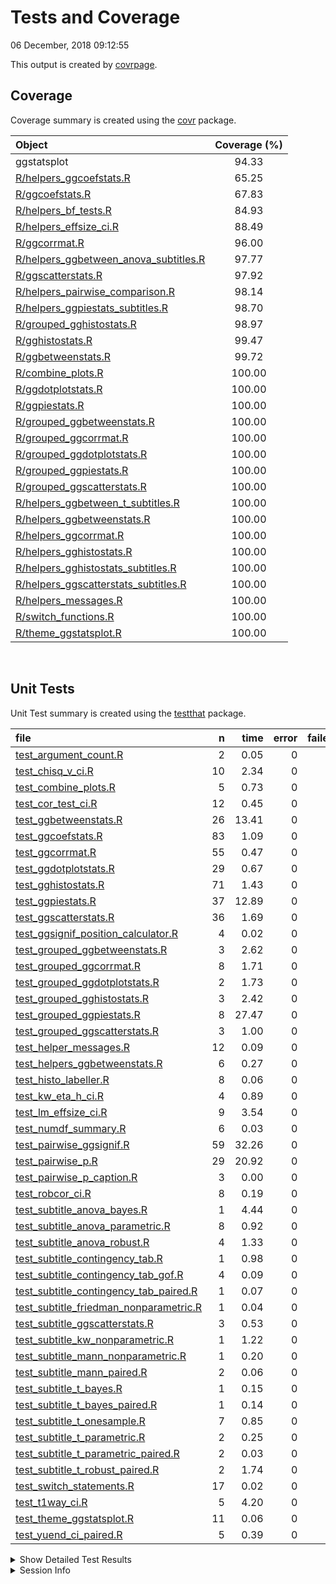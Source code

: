 Tests and Coverage
================
06 December, 2018 09:12:55

This output is created by
[covrpage](https://github.com/yonicd/covrpage).

## Coverage

Coverage summary is created using the
[covr](https://github.com/r-lib/covr)
package.

| Object                                                                               | Coverage (%) |
| :----------------------------------------------------------------------------------- | :----------: |
| ggstatsplot                                                                          |    94.33     |
| [R/helpers\_ggcoefstats.R](../R/helpers_ggcoefstats.R)                               |    65.25     |
| [R/ggcoefstats.R](../R/ggcoefstats.R)                                                |    67.83     |
| [R/helpers\_bf\_tests.R](../R/helpers_bf_tests.R)                                    |    84.93     |
| [R/helpers\_effsize\_ci.R](../R/helpers_effsize_ci.R)                                |    88.49     |
| [R/ggcorrmat.R](../R/ggcorrmat.R)                                                    |    96.00     |
| [R/helpers\_ggbetween\_anova\_subtitles.R](../R/helpers_ggbetween_anova_subtitles.R) |    97.77     |
| [R/ggscatterstats.R](../R/ggscatterstats.R)                                          |    97.92     |
| [R/helpers\_pairwise\_comparison.R](../R/helpers_pairwise_comparison.R)              |    98.14     |
| [R/helpers\_ggpiestats\_subtitles.R](../R/helpers_ggpiestats_subtitles.R)            |    98.70     |
| [R/grouped\_gghistostats.R](../R/grouped_gghistostats.R)                             |    98.97     |
| [R/gghistostats.R](../R/gghistostats.R)                                              |    99.47     |
| [R/ggbetweenstats.R](../R/ggbetweenstats.R)                                          |    99.72     |
| [R/combine\_plots.R](../R/combine_plots.R)                                           |    100.00    |
| [R/ggdotplotstats.R](../R/ggdotplotstats.R)                                          |    100.00    |
| [R/ggpiestats.R](../R/ggpiestats.R)                                                  |    100.00    |
| [R/grouped\_ggbetweenstats.R](../R/grouped_ggbetweenstats.R)                         |    100.00    |
| [R/grouped\_ggcorrmat.R](../R/grouped_ggcorrmat.R)                                   |    100.00    |
| [R/grouped\_ggdotplotstats.R](../R/grouped_ggdotplotstats.R)                         |    100.00    |
| [R/grouped\_ggpiestats.R](../R/grouped_ggpiestats.R)                                 |    100.00    |
| [R/grouped\_ggscatterstats.R](../R/grouped_ggscatterstats.R)                         |    100.00    |
| [R/helpers\_ggbetween\_t\_subtitles.R](../R/helpers_ggbetween_t_subtitles.R)         |    100.00    |
| [R/helpers\_ggbetweenstats.R](../R/helpers_ggbetweenstats.R)                         |    100.00    |
| [R/helpers\_ggcorrmat.R](../R/helpers_ggcorrmat.R)                                   |    100.00    |
| [R/helpers\_gghistostats.R](../R/helpers_gghistostats.R)                             |    100.00    |
| [R/helpers\_gghistostats\_subtitles.R](../R/helpers_gghistostats_subtitles.R)        |    100.00    |
| [R/helpers\_ggscatterstats\_subtitles.R](../R/helpers_ggscatterstats_subtitles.R)    |    100.00    |
| [R/helpers\_messages.R](../R/helpers_messages.R)                                     |    100.00    |
| [R/switch\_functions.R](../R/switch_functions.R)                                     |    100.00    |
| [R/theme\_ggstatsplot.R](../R/theme_ggstatsplot.R)                                   |    100.00    |

<br>

## Unit Tests

Unit Test summary is created using the
[testthat](https://github.com/r-lib/testthat)
package.

| file                                                                                          |  n |  time | error | failed | skipped | warning |
| :-------------------------------------------------------------------------------------------- | -: | ----: | ----: | -----: | ------: | ------: |
| [test\_argument\_count.R](testthat/test_argument_count.R)                                     |  2 |  0.05 |     0 |      0 |       0 |       0 |
| [test\_chisq\_v\_ci.R](testthat/test_chisq_v_ci.R)                                            | 10 |  2.34 |     0 |      0 |       0 |       0 |
| [test\_combine\_plots.R](testthat/test_combine_plots.R)                                       |  5 |  0.73 |     0 |      0 |       0 |       0 |
| [test\_cor\_test\_ci.R](testthat/test_cor_test_ci.R)                                          | 12 |  0.45 |     0 |      0 |       0 |       0 |
| [test\_ggbetweenstats.R](testthat/test_ggbetweenstats.R)                                      | 26 | 13.41 |     0 |      0 |       0 |       0 |
| [test\_ggcoefstats.R](testthat/test_ggcoefstats.R)                                            | 83 |  1.09 |     0 |      0 |       0 |       0 |
| [test\_ggcorrmat.R](testthat/test_ggcorrmat.R)                                                | 55 |  0.47 |     0 |      0 |       0 |       0 |
| [test\_ggdotplotstats.R](testthat/test_ggdotplotstats.R)                                      | 29 |  0.67 |     0 |      0 |       0 |       0 |
| [test\_gghistostats.R](testthat/test_gghistostats.R)                                          | 71 |  1.43 |     0 |      0 |       0 |       0 |
| [test\_ggpiestats.R](testthat/test_ggpiestats.R)                                              | 37 | 12.89 |     0 |      0 |       0 |       0 |
| [test\_ggscatterstats.R](testthat/test_ggscatterstats.R)                                      | 36 |  1.69 |     0 |      0 |       0 |       0 |
| [test\_ggsignif\_position\_calculator.R](testthat/test_ggsignif_position_calculator.R)        |  4 |  0.02 |     0 |      0 |       0 |       0 |
| [test\_grouped\_ggbetweenstats.R](testthat/test_grouped_ggbetweenstats.R)                     |  3 |  2.62 |     0 |      0 |       0 |       0 |
| [test\_grouped\_ggcorrmat.R](testthat/test_grouped_ggcorrmat.R)                               |  8 |  1.71 |     0 |      0 |       0 |       0 |
| [test\_grouped\_ggdotplotstats.R](testthat/test_grouped_ggdotplotstats.R)                     |  2 |  1.73 |     0 |      0 |       0 |       0 |
| [test\_grouped\_gghistostats.R](testthat/test_grouped_gghistostats.R)                         |  3 |  2.42 |     0 |      0 |       0 |       0 |
| [test\_grouped\_ggpiestats.R](testthat/test_grouped_ggpiestats.R)                             |  8 | 27.47 |     0 |      0 |       0 |       0 |
| [test\_grouped\_ggscatterstats.R](testthat/test_grouped_ggscatterstats.R)                     |  3 |  1.00 |     0 |      0 |       0 |       0 |
| [test\_helper\_messages.R](testthat/test_helper_messages.R)                                   | 12 |  0.09 |     0 |      0 |       0 |       0 |
| [test\_helpers\_ggbetweenstats.R](testthat/test_helpers_ggbetweenstats.R)                     |  6 |  0.27 |     0 |      0 |       0 |       0 |
| [test\_histo\_labeller.R](testthat/test_histo_labeller.R)                                     |  8 |  0.06 |     0 |      0 |       0 |       0 |
| [test\_kw\_eta\_h\_ci.R](testthat/test_kw_eta_h_ci.R)                                         |  4 |  0.89 |     0 |      0 |       0 |       0 |
| [test\_lm\_effsize\_ci.R](testthat/test_lm_effsize_ci.R)                                      |  9 |  3.54 |     0 |      0 |       0 |       0 |
| [test\_numdf\_summary.R](testthat/test_numdf_summary.R)                                       |  6 |  0.03 |     0 |      0 |       0 |       0 |
| [test\_pairwise\_ggsignif.R](testthat/test_pairwise_ggsignif.R)                               | 59 | 32.26 |     0 |      0 |       0 |       0 |
| [test\_pairwise\_p.R](testthat/test_pairwise_p.R)                                             | 29 | 20.92 |     0 |      0 |       0 |       0 |
| [test\_pairwise\_p\_caption.R](testthat/test_pairwise_p_caption.R)                            |  3 |  0.00 |     0 |      0 |       0 |       0 |
| [test\_robcor\_ci.R](testthat/test_robcor_ci.R)                                               |  8 |  0.19 |     0 |      0 |       0 |       0 |
| [test\_subtitle\_anova\_bayes.R](testthat/test_subtitle_anova_bayes.R)                        |  1 |  4.44 |     0 |      0 |       0 |       0 |
| [test\_subtitle\_anova\_parametric.R](testthat/test_subtitle_anova_parametric.R)              |  8 |  0.92 |     0 |      0 |       0 |       0 |
| [test\_subtitle\_anova\_robust.R](testthat/test_subtitle_anova_robust.R)                      |  4 |  1.33 |     0 |      0 |       0 |       0 |
| [test\_subtitle\_contingency\_tab.R](testthat/test_subtitle_contingency_tab.R)                |  1 |  0.98 |     0 |      0 |       0 |       0 |
| [test\_subtitle\_contingency\_tab\_gof.R](testthat/test_subtitle_contingency_tab_gof.R)       |  4 |  0.09 |     0 |      0 |       0 |       0 |
| [test\_subtitle\_contingency\_tab\_paired.R](testthat/test_subtitle_contingency_tab_paired.R) |  1 |  0.07 |     0 |      0 |       0 |       0 |
| [test\_subtitle\_friedman\_nonparametric.R](testthat/test_subtitle_friedman_nonparametric.R)  |  1 |  0.04 |     0 |      0 |       0 |       0 |
| [test\_subtitle\_ggscatterstats.R](testthat/test_subtitle_ggscatterstats.R)                   |  3 |  0.53 |     0 |      0 |       0 |       0 |
| [test\_subtitle\_kw\_nonparametric.R](testthat/test_subtitle_kw_nonparametric.R)              |  1 |  1.22 |     0 |      0 |       0 |       0 |
| [test\_subtitle\_mann\_nonparametric.R](testthat/test_subtitle_mann_nonparametric.R)          |  1 |  0.20 |     0 |      0 |       0 |       0 |
| [test\_subtitle\_mann\_paired.R](testthat/test_subtitle_mann_paired.R)                        |  2 |  0.06 |     0 |      0 |       0 |       0 |
| [test\_subtitle\_t\_bayes.R](testthat/test_subtitle_t_bayes.R)                                |  1 |  0.15 |     0 |      0 |       0 |       0 |
| [test\_subtitle\_t\_bayes\_paired.R](testthat/test_subtitle_t_bayes_paired.R)                 |  1 |  0.14 |     0 |      0 |       0 |       0 |
| [test\_subtitle\_t\_onesample.R](testthat/test_subtitle_t_onesample.R)                        |  7 |  0.85 |     0 |      0 |       0 |       0 |
| [test\_subtitle\_t\_parametric.R](testthat/test_subtitle_t_parametric.R)                      |  2 |  0.25 |     0 |      0 |       0 |       0 |
| [test\_subtitle\_t\_parametric\_paired.R](testthat/test_subtitle_t_parametric_paired.R)       |  2 |  0.03 |     0 |      0 |       0 |       0 |
| [test\_subtitle\_t\_robust\_paired.R](testthat/test_subtitle_t_robust_paired.R)               |  2 |  1.74 |     0 |      0 |       0 |       0 |
| [test\_switch\_statements.R](testthat/test_switch_statements.R)                               | 17 |  0.02 |     0 |      0 |       0 |       0 |
| [test\_t1way\_ci.R](testthat/test_t1way_ci.R)                                                 |  5 |  4.20 |     0 |      0 |       0 |       0 |
| [test\_theme\_ggstatsplot.R](testthat/test_theme_ggstatsplot.R)                               | 11 |  0.06 |     0 |      0 |       0 |       0 |
| [test\_yuend\_ci\_paired.R](testthat/test_yuend_ci_paired.R)                                  |  5 |  0.39 |     0 |      0 |       0 |       0 |

<details closed>

<summary> Show Detailed Test Results
</summary>

| file                                                                                              | context                            | test                                                                  | status |  n |  time |
| :------------------------------------------------------------------------------------------------ | :--------------------------------- | :-------------------------------------------------------------------- | :----- | -: | ----: |
| [test\_argument\_count.R](testthat/test_argument_count.R#L57)                                     | argument\_count                    | argument\_count is correct                                            | PASS   |  2 |  0.05 |
| [test\_chisq\_v\_ci.R](testthat/test_chisq_v_ci.R#L46)                                            | chisq\_v\_ci                       | chisq\_v\_ci works                                                    | PASS   | 10 |  2.34 |
| [test\_combine\_plots.R](testthat/test_combine_plots.R#L40_L43)                                   | combine\_plots                     | checking if combining plots works                                     | PASS   |  5 |  0.73 |
| [test\_cor\_test\_ci.R](testthat/test_cor_test_ci.R#L45)                                          | cor\_test\_ci                      | cor\_test\_ci works                                                   | PASS   | 12 |  0.45 |
| [test\_ggbetweenstats.R](testthat/test_ggbetweenstats.R#L9_L16)                                   | ggbetweenstats                     | error when x and outlier.label are same                               | PASS   |  1 |  0.02 |
| [test\_ggbetweenstats.R](testthat/test_ggbetweenstats.R#L26_L36)                                  | ggbetweenstats                     | outlier.labeling works across vector types                            | PASS   |  3 |  2.69 |
| [test\_ggbetweenstats.R](testthat/test_ggbetweenstats.R#L118)                                     | ggbetweenstats                     | checking labels and data from plot                                    | PASS   | 16 |  2.59 |
| [test\_ggbetweenstats.R](testthat/test_ggbetweenstats.R#L225)                                     | ggbetweenstats                     | checking mean labels are working                                      | PASS   |  3 |  0.41 |
| [test\_ggbetweenstats.R](testthat/test_ggbetweenstats.R#L300)                                     | ggbetweenstats                     | subtitles with bayesian tests work                                    | PASS   |  2 |  6.89 |
| [test\_ggbetweenstats.R](testthat/test_ggbetweenstats.R#L336)                                     | ggbetweenstats                     | subtitle works with equal variance assumption                         | PASS   |  1 |  0.81 |
| [test\_ggcoefstats.R](testthat/test_ggcoefstats.R#L35)                                            | ggcoefstats                        | ggcoefstats with lm model                                             | PASS   | 11 |  0.08 |
| [test\_ggcoefstats.R](testthat/test_ggcoefstats.R#L109)                                           | ggcoefstats                        | ggcoefstats with glmer model                                          | PASS   | 12 |  0.50 |
| [test\_ggcoefstats.R](testthat/test_ggcoefstats.R#L167_L170)                                      | ggcoefstats                        | ggcoefstats with aov model                                            | PASS   | 19 |  0.14 |
| [test\_ggcoefstats.R](testthat/test_ggcoefstats.R#L269)                                           | ggcoefstats                        | ggcoefstats with aov model                                            | PASS   | 21 |  0.14 |
| [test\_ggcoefstats.R](testthat/test_ggcoefstats.R#L361_L368)                                      | ggcoefstats                        | ggcoefstats works with data frames                                    | PASS   | 19 |  0.23 |
| [test\_ggcoefstats.R](testthat/test_ggcoefstats.R#L423_L428)                                      | ggcoefstats                        | unsupported model objects                                             | PASS   |  1 |  0.00 |
| [test\_ggcorrmat.R](testthat/test_ggcorrmat.R#L37)                                                | ggcorrmat                          | checking ggcorrmat - without NAs - pearson’s r                        | PASS   | 16 |  0.06 |
| [test\_ggcorrmat.R](testthat/test_ggcorrmat.R#L129)                                               | ggcorrmat                          | checking ggcorrmat - with NAs - robust r                              | PASS   | 14 |  0.20 |
| [test\_ggcorrmat.R](testthat/test_ggcorrmat.R#L210)                                               | ggcorrmat                          | checking ggcorrmat - with NAs - spearman’s rho                        | PASS   | 11 |  0.05 |
| [test\_ggcorrmat.R](testthat/test_ggcorrmat.R#L240_L243)                                          | ggcorrmat                          | checking sample sizes                                                 | PASS   |  5 |  0.02 |
| [test\_ggcorrmat.R](testthat/test_ggcorrmat.R#L267)                                               | ggcorrmat                          | checking p-values                                                     | PASS   |  2 |  0.00 |
| [test\_ggcorrmat.R](testthat/test_ggcorrmat.R#L291_L302)                                          | ggcorrmat                          | checking confidence intervals                                         | PASS   |  3 |  0.01 |
| [test\_ggcorrmat.R](testthat/test_ggcorrmat.R#L359_L362)                                          | ggcorrmat                          | checking messages                                                     | PASS   |  4 |  0.13 |
| [test\_ggdotplotstats.R](testthat/test_ggdotplotstats.R#L64_L69)                                  | ggdotplotstats                     | ggdotplotstats works as expected                                      | PASS   | 21 |  0.42 |
| [test\_ggdotplotstats.R](testthat/test_ggdotplotstats.R#L175_L178)                                | ggdotplotstats                     | ggdotplotstats works with summarized data                             | PASS   |  8 |  0.25 |
| [test\_gghistostats.R](testthat/test_gghistostats.R#L42)                                          | gghistostats                       | checking gghistostats plot and parametric stats - data with NAs       | PASS   | 22 |  0.37 |
| [test\_gghistostats.R](testthat/test_gghistostats.R#L162)                                         | gghistostats                       | checking gghistostats and non-parametric stats - data without NAs     | PASS   | 27 |  0.50 |
| [test\_gghistostats.R](testthat/test_gghistostats.R#L268)                                         | gghistostats                       | checking robust stats and proportions                                 | PASS   | 10 |  0.25 |
| [test\_gghistostats.R](testthat/test_gghistostats.R#L349)                                         | gghistostats                       | checking bayes stats and density                                      | PASS   | 12 |  0.31 |
| [test\_ggpiestats.R](testthat/test_ggpiestats.R#L41)                                              | ggpiestats                         | checking one sample proportion test                                   | PASS   | 11 |  0.15 |
| [test\_ggpiestats.R](testthat/test_ggpiestats.R#L116)                                             | ggpiestats                         | checking labels with contingency tab                                  | PASS   | 15 |  5.19 |
| [test\_ggpiestats.R](testthat/test_ggpiestats.R#L205)                                             | ggpiestats                         | checking labels with counts                                           | PASS   |  8 |  7.30 |
| [test\_ggpiestats.R](testthat/test_ggpiestats.R#L257)                                             | ggpiestats                         | checking labels with contingency tab (paired)                         | PASS   |  1 |  0.17 |
| [test\_ggpiestats.R](testthat/test_ggpiestats.R#L281)                                             | ggpiestats                         | checking if functions work without enough data                        | PASS   |  2 |  0.08 |
| [test\_ggscatterstats.R](testthat/test_ggscatterstats.R#L45)                                      | ggscatterstats                     | checking ggscatterstats - without NAs - pearson’s r                   | PASS   | 16 |  0.22 |
| [test\_ggscatterstats.R](testthat/test_ggscatterstats.R#L119)                                     | ggscatterstats                     | checking ggscatterstats - without NAs - spearman’s rho                | PASS   |  1 |  0.52 |
| [test\_ggscatterstats.R](testthat/test_ggscatterstats.R#L157)                                     | ggscatterstats                     | checking ggscatterstats - without NAs - percentage bend               | PASS   |  3 |  0.30 |
| [test\_ggscatterstats.R](testthat/test_ggscatterstats.R#L198_L201)                                | ggscatterstats                     | checking median display                                               | PASS   |  8 |  0.12 |
| [test\_ggscatterstats.R](testthat/test_ggscatterstats.R#L264)                                     | ggscatterstats                     | bayes factor plus class of object                                     | PASS   |  6 |  0.48 |
| [test\_ggscatterstats.R](testthat/test_ggscatterstats.R#L318_L321)                                | ggscatterstats                     | class of object                                                       | PASS   |  2 |  0.05 |
| [test\_ggsignif\_position\_calculator.R](testthat/test_ggsignif_position_calculator.R#L9)         | ggsignif\_position\_calculator     | y coordinates for ggsignif are accurate                               | PASS   |  4 |  0.02 |
| [test\_grouped\_ggbetweenstats.R](testthat/test_grouped_ggbetweenstats.R#L12_L30)                 | grouped\_ggbetweenstats            | grouping.var works across vector types                                | PASS   |  3 |  2.62 |
| [test\_grouped\_ggcorrmat.R](testthat/test_grouped_ggcorrmat.R#L19_L28)                           | grouped\_ggcorrmat                 | grouped\_ggcorrmat plots work                                         | PASS   |  4 |  1.64 |
| [test\_grouped\_ggcorrmat.R](testthat/test_grouped_ggcorrmat.R#L90)                               | grouped\_ggcorrmat                 | grouped\_ggcorrmat stats work                                         | PASS   |  4 |  0.07 |
| [test\_grouped\_ggdotplotstats.R](testthat/test_grouped_ggdotplotstats.R#L46)                     | grouped\_ggdotplotstats            | grouped\_ggdotplotstats works                                         | PASS   |  2 |  1.73 |
| [test\_grouped\_gghistostats.R](testthat/test_grouped_gghistostats.R#L9_L19)                      | grouped\_gghistostats              | grouped\_gghistostats works                                           | PASS   |  3 |  2.42 |
| [test\_grouped\_ggpiestats.R](testthat/test_grouped_ggpiestats.R#L12_L21)                         | grouped\_ggpiestats                | grouped\_ggpiestats works                                             | PASS   |  8 | 27.47 |
| [test\_grouped\_ggscatterstats.R](testthat/test_grouped_ggscatterstats.R#L9_L17)                  | grouped\_ggscatterstats            | grouped\_ggscatterstats works                                         | PASS   |  3 |  1.00 |
| [test\_helper\_messages.R](testthat/test_helper_messages.R#L9_L13)                                | helper\_messages                   | grouped\_message is working                                           | PASS   |  1 |  0.00 |
| [test\_helper\_messages.R](testthat/test_helper_messages.R#L22_L26)                               | helper\_messages                   | effsize\_ci\_message is working                                       | PASS   |  2 |  0.03 |
| [test\_helper\_messages.R](testthat/test_helper_messages.R#L42_L46)                               | helper\_messages                   | ggcorrmat\_matrix\_message is working                                 | PASS   |  1 |  0.00 |
| [test\_helper\_messages.R](testthat/test_helper_messages.R#L55_L63)                               | helper\_messages                   | palette\_message is working                                           | PASS   |  1 |  0.02 |
| [test\_helper\_messages.R](testthat/test_helper_messages.R#L73_L77)                               | helper\_messages                   | normality\_message is working                                         | PASS   |  3 |  0.00 |
| [test\_helper\_messages.R](testthat/test_helper_messages.R#L100_L104)                             | helper\_messages                   | bartlett\_message is working                                          | PASS   |  4 |  0.04 |
| [test\_helpers\_ggbetweenstats.R](testthat/test_helpers_ggbetweenstats.R#L30_L33)                 | helpers\_ggbetweenstats            | mean\_labeller works                                                  | PASS   |  6 |  0.27 |
| [test\_histo\_labeller.R](testthat/test_histo_labeller.R#L20)                                     | Helpers gghistostats               | y coordinate for labeller works                                       | PASS   |  1 |  0.02 |
| [test\_histo\_labeller.R](testthat/test_histo_labeller.R#L43)                                     | Helpers gghistostats               | checking if labeling works                                            | PASS   |  7 |  0.04 |
| [test\_kw\_eta\_h\_ci.R](testthat/test_kw_eta_h_ci.R#L21)                                         | test\_kw\_eta\_h\_ci               | Confidence interval for effect size for Kruskal-Wallis test           | PASS   |  4 |  0.89 |
| [test\_lm\_effsize\_ci.R](testthat/test_lm_effsize_ci.R#L67)                                      | lm\_effsize\_ci                    | lm\_effsize\_ci works                                                 | PASS   |  9 |  3.54 |
| [test\_numdf\_summary.R](testthat/test_numdf_summary.R#L15)                                       | numdf\_summary                     | checking numdf\_summary - with NAs                                    | PASS   |  3 |  0.01 |
| [test\_numdf\_summary.R](testthat/test_numdf_summary.R#L33)                                       | numdf\_summary                     | checking numdf\_summary - without NAs                                 | PASS   |  3 |  0.02 |
| [test\_pairwise\_ggsignif.R](testthat/test_pairwise_ggsignif.R#L25)                               | pairwise\_p with ggsignif          | check comparison significant displays - adjusted                      | PASS   |  2 |  1.42 |
| [test\_pairwise\_ggsignif.R](testthat/test_pairwise_ggsignif.R#L73)                               | pairwise\_p with ggsignif          | check non-significant comparison displays - no adjustment             | PASS   | 14 |  1.80 |
| [test\_pairwise\_ggsignif.R](testthat/test_pairwise_ggsignif.R#L153)                              | pairwise\_p with ggsignif          | check mixed comparison displays - adjusted                            | PASS   | 18 | 26.34 |
| [test\_pairwise\_ggsignif.R](testthat/test_pairwise_ggsignif.R#L248)                              | pairwise\_p with ggsignif          | check robust test display - adjusted                                  | PASS   | 12 |  2.22 |
| [test\_pairwise\_ggsignif.R](testthat/test_pairwise_ggsignif.R#L329)                              | pairwise\_p with ggsignif          | check student’s t test display - adjusted                             | PASS   | 13 |  0.48 |
| [test\_pairwise\_p.R](testthat/test_pairwise_p.R#L22_L33)                                         | pairwise\_p                        | `pairwise_p()` works for between-subjects design                      | PASS   |  4 | 10.14 |
| [test\_pairwise\_p.R](testthat/test_pairwise_p.R#L129_L140)                                       | pairwise\_p                        | `pairwise_p()` works for within-subjects design                       | PASS   |  9 |  0.22 |
| [test\_pairwise\_p.R](testthat/test_pairwise_p.R#L257)                                            | pairwise\_p                        | `pairwise_p()` messages are correct for between-subjects              | PASS   |  9 | 10.24 |
| [test\_pairwise\_p.R](testthat/test_pairwise_p.R#L343)                                            | pairwise\_p                        | `pairwise_p()` messages are correct for within-subjects               | PASS   |  7 |  0.32 |
| [test\_pairwise\_p\_caption.R](testthat/test_pairwise_p_caption.R#L32_L43)                        | pairwise\_p\_caption               | `pairwise_p_caption()` works                                          | PASS   |  3 |  0.00 |
| [test\_robcor\_ci.R](testthat/test_robcor_ci.R#L39)                                               | robcor\_ci                         | robcor\_ci works                                                      | PASS   |  8 |  0.19 |
| [test\_subtitle\_anova\_bayes.R](testthat/test_subtitle_anova_bayes.R#L51)                        | subtitle\_anova\_bayes             | subtitle\_anova\_bayes works                                          | PASS   |  1 |  4.44 |
| [test\_subtitle\_anova\_parametric.R](testthat/test_subtitle_anova_parametric.R#L56_L59)          | subtitle\_anova\_parametric        | parametric anova subtitles work (without NAs)                         | PASS   |  3 |  0.05 |
| [test\_subtitle\_anova\_parametric.R](testthat/test_subtitle_anova_parametric.R#L141)             | subtitle\_anova\_parametric        | parametric anova subtitles work (with NAs)                            | PASS   |  1 |  0.61 |
| [test\_subtitle\_anova\_parametric.R](testthat/test_subtitle_anova_parametric.R#L197_L200)        | subtitle\_anova\_parametric        | parametric anova subtitles with partial omega-squared                 | PASS   |  1 |  0.11 |
| [test\_subtitle\_anova\_parametric.R](testthat/test_subtitle_anova_parametric.R#L256_L259)        | subtitle\_anova\_parametric        | parametric anova subtitles with partial eta-squared and data with NAs | PASS   |  1 |  0.03 |
| [test\_subtitle\_anova\_parametric.R](testthat/test_subtitle_anova_parametric.R#L367_L370)        | subtitle\_anova\_parametric        | parametric anova subtitles with partial eta-squared and data with NAs | PASS   |  2 |  0.12 |
| [test\_subtitle\_anova\_robust.R](testthat/test_subtitle_anova_robust.R#L53_L56)                  | subtitle\_anova\_robust            | subtitle\_anova\_robust works                                         | PASS   |  4 |  1.33 |
| [test\_subtitle\_contingency\_tab.R](testthat/test_subtitle_contingency_tab.R#L57)                | subtitle\_contingency\_tab         | subtitle\_contingency\_tab works                                      | PASS   |  1 |  0.98 |
| [test\_subtitle\_contingency\_tab\_gof.R](testthat/test_subtitle_contingency_tab_gof.R#L43)       | subtitle\_contingency\_tab\_gof    | Goodness of Fit subtitle\_contingency\_tab works without counts       | PASS   |  1 |  0.03 |
| [test\_subtitle\_contingency\_tab\_gof.R](testthat/test_subtitle_contingency_tab_gof.R#L88)       | subtitle\_contingency\_tab\_gof    | Goodness of Fit subtitle\_contingency\_tab works with counts          | PASS   |  1 |  0.02 |
| [test\_subtitle\_contingency\_tab\_gof.R](testthat/test_subtitle_contingency_tab_gof.R#L123)      | subtitle\_contingency\_tab\_gof    | works                                                                 | PASS   |  2 |  0.04 |
| [test\_subtitle\_contingency\_tab\_paired.R](testthat/test_subtitle_contingency_tab_paired.R#L76) | subtitle\_contingency\_tab\_paired | Paired subtitle\_contingency\_tab works                               | PASS   |  1 |  0.07 |
| [test\_subtitle\_friedman\_nonparametric.R](testthat/test_subtitle_friedman_nonparametric.R#L51)  | subtitle\_friedman\_nonparametric  | subtitle\_friedman\_nonparametric works                               | PASS   |  1 |  0.04 |
| [test\_subtitle\_ggscatterstats.R](testthat/test_subtitle_ggscatterstats.R#L46)                   | subtitle\_ggscatterstats           | subtitle\_ggscatterstats works                                        | PASS   |  3 |  0.53 |
| [test\_subtitle\_kw\_nonparametric.R](testthat/test_subtitle_kw_nonparametric.R#L51)              | subtitle\_kw\_nonparametric        | subtitle\_kw\_nonparametric works                                     | PASS   |  1 |  1.22 |
| [test\_subtitle\_mann\_nonparametric.R](testthat/test_subtitle_mann_nonparametric.R#L46)          | subtitle\_mann\_nonparametric      | subtitle\_mann\_nonparametric works                                   | PASS   |  1 |  0.20 |
| [test\_subtitle\_mann\_paired.R](testthat/test_subtitle_mann_paired.R#L217)                       | subtitle\_mann\_paired             | subtitle\_mann\_paired works                                          | PASS   |  2 |  0.06 |
| [test\_subtitle\_t\_bayes.R](testthat/test_subtitle_t_bayes.R#L47)                                | subtitle\_t\_bayes                 | subtitle\_t\_bayes works                                              | PASS   |  1 |  0.15 |
| [test\_subtitle\_t\_bayes\_paired.R](testthat/test_subtitle_t_bayes_paired.R#L218)                | subtitle\_t\_bayes\_paired         | subtitle\_t\_bayes\_paired works                                      | PASS   |  1 |  0.14 |
| [test\_subtitle\_t\_onesample.R](testthat/test_subtitle_t_onesample.R#L55)                        | subtitle\_t\_onesample             | subtitle\_t\_onesample parametric works                               | PASS   |  1 |  0.30 |
| [test\_subtitle\_t\_onesample.R](testthat/test_subtitle_t_onesample.R#L103)                       | subtitle\_t\_onesample             | subtitle\_t\_onesample non-parametric works                           | PASS   |  1 |  0.11 |
| [test\_subtitle\_t\_onesample.R](testthat/test_subtitle_t_onesample.R#L152)                       | subtitle\_t\_onesample             | subtitle\_t\_onesample robust works                                   | PASS   |  1 |  0.08 |
| [test\_subtitle\_t\_onesample.R](testthat/test_subtitle_t_onesample.R#L204)                       | subtitle\_t\_onesample             | subtitle\_t\_onesample bayes factor works                             | PASS   |  1 |  0.12 |
| [test\_subtitle\_t\_onesample.R](testthat/test_subtitle_t_onesample.R#L247_L250)                  | subtitle\_t\_onesample             | subtitle\_t\_onesample works                                          | PASS   |  3 |  0.24 |
| [test\_subtitle\_t\_parametric.R](testthat/test_subtitle_t_parametric.R#L63)                      | subtitle\_t\_parametric            | parametric t-test works (between-subjects without NAs)                | PASS   |  1 |  0.02 |
| [test\_subtitle\_t\_parametric.R](testthat/test_subtitle_t_parametric.R#L116)                     | subtitle\_t\_parametric            | parametric t-test works (between-subjects with NAs)                   | PASS   |  1 |  0.23 |
| [test\_subtitle\_t\_parametric\_paired.R](testthat/test_subtitle_t_parametric_paired.R#L225)      | subtitle\_t\_parametric\_paired    | subtitle\_t\_parametric\_paired works (Hedge’s g)                     | PASS   |  1 |  0.02 |
| [test\_subtitle\_t\_parametric\_paired.R](testthat/test_subtitle_t_parametric_paired.R#L282)      | subtitle\_t\_parametric\_paired    | subtitle\_t\_parametric\_paired works (Cohen’s d)                     | PASS   |  1 |  0.01 |
| [test\_subtitle\_t\_robust\_paired.R](testthat/test_subtitle_t_robust_paired.R#L56)               | subtitle\_t\_robust\_paired        | subtitle\_t\_robust\_paired works                                     | PASS   |  2 |  1.74 |
| [test\_switch\_statements.R](testthat/test_switch_statements.R#L8)                                | switch statements                  | switch for p adjustment works                                         | PASS   |  4 |  0.00 |
| [test\_switch\_statements.R](testthat/test_switch_statements.R#L24)                               | switch statements                  | switch for effct size type works                                      | PASS   | 13 |  0.02 |
| [test\_t1way\_ci.R](testthat/test_t1way_ci.R#L56)                                                 | t1way\_ci                          | t1way\_ci works                                                       | PASS   |  5 |  4.20 |
| [test\_theme\_ggstatsplot.R](testthat/test_theme_ggstatsplot.R#L23)                               | theme\_ggstatsplot                 | `theme_ggstatsplot()` works                                           | PASS   |  6 |  0.03 |
| [test\_theme\_ggstatsplot.R](testthat/test_theme_ggstatsplot.R#L58)                               | theme\_ggstatsplot                 | `theme_pie()` works                                                   | PASS   |  5 |  0.03 |
| [test\_yuend\_ci\_paired.R](testthat/test_yuend_ci_paired.R#L114)                                 | test\_yuend\_ci\_paired            | Yuen’s test on trimmed means for dependent samples works              | PASS   |  5 |  0.39 |

</details>

<details>

<summary> Session Info </summary>

| Field    | Value                                              |
| :------- | :------------------------------------------------- |
| Version  | R Under development (unstable) (2018-11-30 r75724) |
| Platform | x86\_64-w64-mingw32/x64 (64-bit)                   |
| Running  | Windows \>= 8 x64 (build 9200)                     |
| Language | English\_United States                             |
| Timezone | America/New\_York                                  |

| Package  | Version |
| :------- | :------ |
| testthat | 2.0.1   |
| covr     | 3.2.1   |
| covrpage | 0.0.67  |

</details>

<!--- Final Status : pass --->
